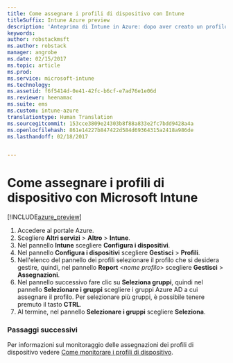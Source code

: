 ```yaml
---
title: Come assegnare i profili di dispositivo con Intune
titleSuffix: Intune Azure preview
description: 'Anteprima di Intune in Azure: dopo aver creato un profilo di dispositivo con Intune, usare questo argomento per informazioni su come assegnarlo ai dispositivi.'
keywords: 
author: robstackmsft
ms.author: robstack
manager: angrobe
ms.date: 02/15/2017
ms.topic: article
ms.prod: 
ms.service: microsoft-intune
ms.technology: 
ms.assetid: f6f5414d-0e41-42fc-b6cf-e7ad76e1e06d
ms.reviewer: heenamac
ms.suite: ems
ms.custom: intune-azure
translationtype: Human Translation
ms.sourcegitcommit: 153cce3809e24303b8f88a833e2fc7bdd9428a4a
ms.openlocfilehash: 861e14227b847422d584d69364315a2418a986de
ms.lasthandoff: 02/18/2017


---
```


# <a name="how-to-assign-microsoft-intune-device-profiles"></a>Come assegnare i profili di dispositivo con Microsoft Intune

[!INCLUDE[azure_preview](../includes/azure_preview.md)]


1. Accedere al portale Azure.
2. Scegliere **Altri servizi** > **Altro** > **Intune**.
3. Nel pannello **Intune** scegliere **Configura i dispositivi**.
1. Nel pannello **Configura i dispositivi** scegliere **Gestisci** > **Profili**.
2. Nell'elenco del pannello dei profili selezionare il profilo che si desidera gestire, quindi, nel pannello **Report** <*nome profilo*>  scegliere **Gestisci** > **Assegnazioni**.
3. Nel pannello successivo fare clic su **Seleziona gruppi**, quindi nel pannello **Selezionare i gruppi** scegliere i gruppi Azure AD a cui assegnare il profilo. Per selezionare più gruppi, è possibile tenere premuto il tasto **CTRL**.
4. Al termine, nel pannello **Selezionare i gruppi** scegliere **Seleziona**.

### <a name="next-steps"></a>Passaggi successivi
Per informazioni sul monitoraggio delle assegnazioni dei profili di dispositivo vedere [Come monitorare i profili di dispositivo](how-to-monitor-device-profiles.md).

